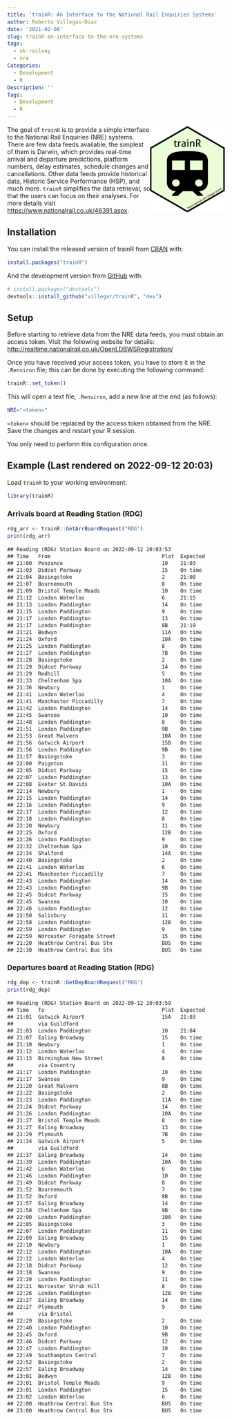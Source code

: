 ```yaml
---
title: 'trainR: An Interface to the National Rail Enquiries Systems'
author: Roberto Villegas-Diaz
date: '2021-02-08'
slug: trainR-an-interface-to-the-nre-systems
tags:
  - uk-railway
  - nre
Categories:
  - Development
  - R
Description: ''
Tags:
  - Development
  - R
---
```


<img src="https://raw.githubusercontent.com/villegar/trainR/main/inst/images/logo.png" alt="logo" align="right" height=200px/>

The goal of `trainR` is to provide a simple interface to the 
National Rail Enquiries (NRE) systems. There are few data feeds 
available, the simplest of them is Darwin, which provides real-time 
arrival and departure predictions, platform numbers, delay estimates, 
schedule changes and cancellations. Other data feeds provide historical 
data, Historic Service Performance (HSP), and much more. `trainR` 
simplifies the data retrieval, so that the users can focus on their 
analyses. For more details visit 
https://www.nationalrail.co.uk/46391.aspx.

## Installation

You can install the released version of trainR from [CRAN](https://CRAN.R-project.org) with:

``` r
install.packages("trainR")
```

And the development version from [GitHub](https://github.com/) with:

``` r
# install.packages("devtools")
devtools::install_github("villegar/trainR", "dev")
```

## Setup
Before starting to retrieve data from the NRE data feeds, you must obtain an access token. 
Visit the following website for details: http://realtime.nationalrail.co.uk/OpenLDBWSRegistration/

Once you have received your access token, you have to store it in the `.Renviron` file; this can be 
done by executing the following command:


```r
trainR::set_token()
```

This will open a text file, `.Renviron`, add a new line at the end (as follows):

```bash
NRE="<token>"
```

`<token>` should be replaced by the access token obtained from the NRE. Save the changes and restart 
your R session.

You only need to perform this configuration once.

## Example (Last rendered on 2022-09-12 20:03)

Load `trainR` to your working environment:

```r
library(trainR)
```

### Arrivals board at Reading Station (RDG)


```r
rdg_arr <- trainR::GetArrBoardRequest("RDG")
print(rdg_arr)
```

```
## Reading (RDG) Station Board on 2022-09-12 20:03:53
## Time   From                                    Plat  Expected
## 21:00  Penzance                                10    21:03
## 21:03  Didcot Parkway                          15    On time
## 21:04  Basingstoke                             2     21:08
## 21:07  Bournemouth                             8     On time
## 21:09  Bristol Temple Meads                    10    On time
## 21:12  London Waterloo                         6     21:15
## 21:13  London Paddington                       14    On time
## 21:15  London Paddington                       9     On time
## 21:17  London Paddington                       13    On time
## 21:17  London Paddington                       8B    21:19
## 21:21  Bedwyn                                  11A   On time
## 21:24  Oxford                                  10A   On time
## 21:25  London Paddington                       8     On time
## 21:27  London Paddington                       7B    On time
## 21:28  Basingstoke                             2     On time
## 21:29  Didcot Parkway                          14    On time
## 21:29  Redhill                                 5     On time
## 21:33  Cheltenham Spa                          10A   On time
## 21:36  Newbury                                 1     On time
## 21:41  London Waterloo                         4     On time
## 21:41  Manchester Piccadilly                   7     On time
## 21:42  London Paddington                       14    On time
## 21:45  Swansea                                 10    On time
## 21:48  London Paddington                       8     On time
## 21:51  London Paddington                       9B    On time
## 21:53  Great Malvern                           10A   On time
## 21:56  Gatwick Airport                         15B   On time
## 21:56  London Paddington                       9B    On time
## 21:57  Basingstoke                             3     On time
## 22:00  Paignton                                11    On time
## 22:05  Didcot Parkway                          15    On time
## 22:07  London Paddington                       13    On time
## 22:08  Exeter St Davids                        10A   On time
## 22:14  Newbury                                 1     On time
## 22:15  London Paddington                       14    On time
## 22:16  London Paddington                       9     On time
## 22:17  London Paddington                       12    On time
## 22:18  London Paddington                       8     On time
## 22:20  Newbury                                 11    On time
## 22:25  Oxford                                  12B   On time
## 22:26  London Paddington                       9     On time
## 22:32  Cheltenham Spa                          10    On time
## 22:34  Shalford                                14A   On time
## 22:40  Basingstoke                             2     On time
## 22:41  London Waterloo                         6     On time
## 22:41  Manchester Piccadilly                   7     On time
## 22:43  London Paddington                       14    On time
## 22:43  London Paddington                       9B    On time
## 22:45  Didcot Parkway                          15    On time
## 22:45  Swansea                                 10    On time
## 22:46  London Paddington                       12    On time
## 22:50  Salisbury                               11    On time
## 22:58  London Paddington                       12B   On time
## 22:59  London Paddington                       9     On time
## 22:59  Worcester Foregate Street               15    On time
## 21:20  Heathrow Central Bus Stn                BUS   On time
## 22:30  Heathrow Central Bus Stn                BUS   On time
```

### Departures board at Reading Station (RDG)


```r
rdg_dep <- trainR::GetDepBoardRequest("RDG")
print(rdg_dep)
```

```
## Reading (RDG) Station Board on 2022-09-12 20:03:59
## Time   To                                      Plat  Expected
## 21:01  Gatwick Airport                         15A   21:03
##        via Guildford                           
## 21:03  London Paddington                       10    21:04
## 21:07  Ealing Broadway                         15    On time
## 21:10  Newbury                                 1     On time
## 21:12  London Waterloo                         4     On time
## 21:13  Birmingham New Street                   8     On time
##        via Coventry                            
## 21:17  London Paddington                       10    On time
## 21:17  Swansea                                 9     On time
## 21:20  Great Malvern                           8B    On time
## 21:22  Basingstoke                             2     On time
## 21:23  London Paddington                       11A   On time
## 21:24  Didcot Parkway                          14    On time
## 21:26  London Paddington                       10A   On time
## 21:27  Bristol Temple Meads                    8     On time
## 21:27  Ealing Broadway                         13    On time
## 21:29  Plymouth                                7B    On time
## 21:34  Gatwick Airport                         5     On time
##        via Guildford                           
## 21:37  Ealing Broadway                         14    On time
## 21:39  London Paddington                       10A   On time
## 21:42  London Waterloo                         6     On time
## 21:46  London Paddington                       10    On time
## 21:49  Didcot Parkway                          8     On time
## 21:52  Bournemouth                             7     On time
## 21:52  Oxford                                  9B    On time
## 21:57  Ealing Broadway                         14    On time
## 21:58  Cheltenham Spa                          9B    On time
## 22:00  London Paddington                       10A   On time
## 22:05  Basingstoke                             3     On time
## 22:07  London Paddington                       11    On time
## 22:09  Ealing Broadway                         15    On time
## 22:10  Newbury                                 1     On time
## 22:12  London Paddington                       10A   On time
## 22:12  London Waterloo                         4     On time
## 22:18  Didcot Parkway                          12    On time
## 22:18  Swansea                                 9     On time
## 22:20  London Paddington                       11    On time
## 22:21  Worcester Shrub Hill                    8     On time
## 22:26  London Paddington                       12B   On time
## 22:27  Ealing Broadway                         14    On time
## 22:27  Plymouth                                9     On time
##        via Bristol                             
## 22:29  Basingstoke                             2     On time
## 22:40  London Paddington                       10    On time
## 22:45  Oxford                                  9B    On time
## 22:46  Didcot Parkway                          12    On time
## 22:47  London Paddington                       10    On time
## 22:49  Southampton Central                     7     On time
## 22:52  Basingstoke                             2     On time
## 22:57  Ealing Broadway                         14    On time
## 23:01  Bedwyn                                  12B   On time
## 23:01  Bristol Temple Meads                    9     On time
## 23:01  London Paddington                       15    On time
## 23:02  London Waterloo                         6     On time
## 22:00  Heathrow Central Bus Stn                BUS   On time
## 23:00  Heathrow Central Bus Stn                BUS   On time
```
